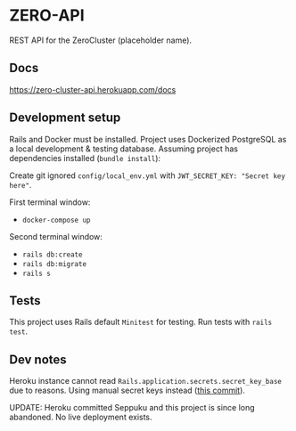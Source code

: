 # ZERO-API

REST API for the ZeroCluster (placeholder name).

## Docs

https://zero-cluster-api.herokuapp.com/docs

## Development setup

Rails and Docker must be installed. Project uses Dockerized PostgreSQL as a local development & testing database. Assuming project has dependencies installed (`bundle install`):

Create git ignored `config/local_env.yml` with `JWT_SECRET_KEY: "Secret key here"`.

First terminal window:

- `docker-compose up`

Second terminal window:

- `rails db:create`
- `rails db:migrate`
- `rails s`

## Tests

This project uses Rails default `Minitest` for testing. Run tests with `rails test`.

## Dev notes

Heroku instance cannot read `Rails.application.secrets.secret_key_base` due to reasons. Using manual secret keys instead ([this commit](https://github.com/AVeselovski/zero-api/commit/6f767fe5b49510d4c31dc09be0f94b92ec6909b3)).

UPDATE: Heroku committed Seppuku and this project is since long abandoned. No live deployment exists. 
